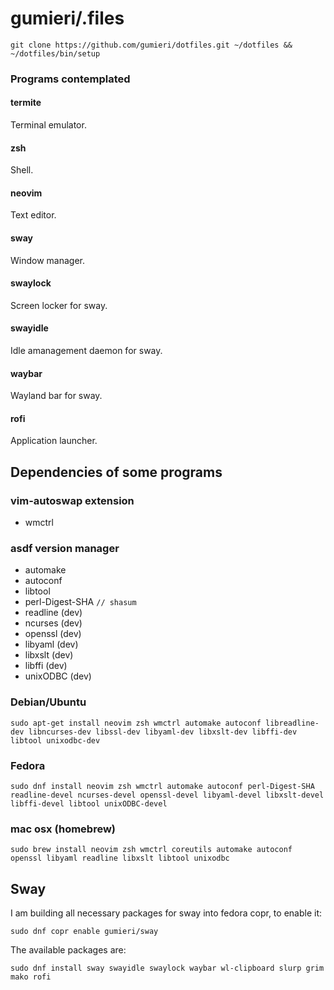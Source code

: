 # gumieri/.files
```
git clone https://github.com/gumieri/dotfiles.git ~/dotfiles && ~/dotfiles/bin/setup
```

### Programs contemplated

#### termite
  Terminal emulator.

#### zsh
  Shell.

#### neovim
  Text editor.

#### sway
  Window manager.

#### swaylock
  Screen locker for sway.

#### swayidle
  Idle amanagement daemon for sway.

#### waybar
  Wayland bar for sway.

#### rofi
  Application launcher.

## Dependencies of some programs

### vim-autoswap extension
* wmctrl

### asdf version manager
* automake
* autoconf
* libtool
* perl-Digest-SHA `// shasum`
* readline (dev)
* ncurses (dev)
* openssl (dev)
* libyaml (dev)
* libxslt (dev)
* libffi (dev)
* unixODBC (dev)

### Debian/Ubuntu
```
sudo apt-get install neovim zsh wmctrl automake autoconf libreadline-dev libncurses-dev libssl-dev libyaml-dev libxslt-dev libffi-dev libtool unixodbc-dev
```

### Fedora
```
sudo dnf install neovim zsh wmctrl automake autoconf perl-Digest-SHA readline-devel ncurses-devel openssl-devel libyaml-devel libxslt-devel libffi-devel libtool unixODBC-devel
```

### mac osx (homebrew)
```
sudo brew install neovim zsh wmctrl coreutils automake autoconf openssl libyaml readline libxslt libtool unixodbc
```

## Sway

I am building all necessary packages for sway into fedora copr, to enable it:
```
sudo dnf copr enable gumieri/sway
```
The available packages are:
```
sudo dnf install sway swayidle swaylock waybar wl-clipboard slurp grim mako rofi
```
